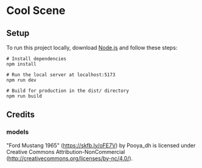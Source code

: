# Cool Scene

## Setup

To run this project locally, download [Node.js](https://nodejs.org/en/download) and follow these steps:

```
# Install dependencies
npm install

# Run the local server at localhost:5173
npm run dev

# Build for production in the dist/ directory
npm run build
```

## Credits

### models
"Ford Mustang 1965" (https://skfb.ly/oFE7V) by Pooya_dh is licensed under Creative Commons Attribution-NonCommercial (http://creativecommons.org/licenses/by-nc/4.0/).
